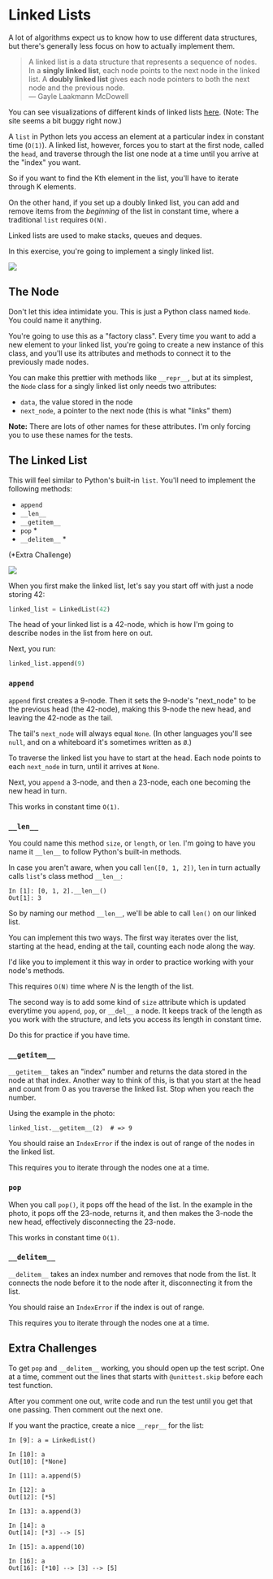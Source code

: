 # Linked Lists

A lot of algorithms expect us to know how to use different data structures, but there's generally less focus on how to actually implement them.

> A linked list is a data structure that represents a sequence of nodes. In a **singly linked list**, each node points to the next node in the linked list. A **doubly linked list** gives each node pointers to both the next node and the previous node. <br/> — Gayle Laakmann McDowell

You can see visualizations of different kinds of linked lists [here](http://visualgo.net/list). (Note: The site seems a bit buggy right now.)

A `list` in Python lets you access an element at a particular index in constant time (`O(1)`). A linked list, however, forces you to start at the first node, called the `head`, and traverse through the list one node at a time until you arrive at the "index" you want.

So if you want to find the Kth element in the list, you'll have to iterate through K elements.

On the other hand, if you set up a doubly linked list, you can add and remove items from the _beginning_ of the list in constant time, where a traditional `list` requires `O(N)`.

Linked lists are used to make stacks, queues and deques.

In this exercise, you're going to implement a singly linked list.

<img src="http://i.imgur.com/tVgxoLN.png" />

The Node
----

Don't let this idea intimidate you. This is just a Python class named `Node`. You could name it anything.

You're going to use this as a "factory class". Every time you want to add a new element to your linked list, you're going to create a new instance of this class, and you'll use its attributes and methods to connect it to the previously made nodes.

You can make this prettier with methods like `__repr__`, but at its simplest, the `Node` class for a singly linked list only needs two attributes:

- `data`, the value stored in the node
- `next_node`, a pointer to the next node (this is what "links" them)

**Note:** There are lots of other names for these attributes. I'm only forcing you to use these names for the tests.

The Linked List
----

This will feel similar to Python's built-in `list`. You'll need to implement the following methods:

- `append`
- `__len__`
- `__getitem__`
- `pop` *
- `__delitem__` *

(*Extra Challenge)

<img src="http://i.imgur.com/tVgxoLN.png" />

When you first make the linked list, let's say you start off with just a node storing 42:

```python
linked_list = LinkedList(42)
```

The head of your linked list is a 42-node, which is how I'm going to describe nodes in the list from here on out.

Next, you run:

```python
linked_list.append(9)
```

### `append`

`append` first creates a 9-node. Then it sets the 9-node's "next_node" to be the previous head (the 42-node), making this 9-node the new head, and leaving the 42-node as the tail.

The tail's `next_node` will always equal `None`. (In other languages you'll see `null`, and on a whiteboard it's sometimes written as `Ø`.)

To traverse the linked list you have to start at the head. Each node points to each `next_node` in turn, until it arrives at `None`.

Next, you `append` a 3-node, and then a 23-node, each one becoming the new head in turn.

This works in constant time `O(1)`.

### `__len__`

You could name this method `size`, or `length`, or `len`. I'm going to have you name it `__len__` to follow Python's built-in methods.

In case you aren't aware, when you call `len([0, 1, 2])`, `len` in turn actually calls `list`'s class method `__len__`:

```
In [1]: [0, 1, 2].__len__()
Out[1]: 3
```

So by naming our method `__len__`, we'll be able to call `len()` on our linked list.

You can implement this two ways. The first way iterates over the list, starting at the head, ending at the tail, counting each node along the way.

I'd like you to implement it this way in order to practice working with your node's methods.

This requires `O(N)` time where _N_ is the length of the list.

The second way is to add some kind of `size` attribute which is updated everytime you `append`, `pop`, or `__del__` a node. It keeps track of the length as you work with the structure, and lets you access its length in constant time.

Do this for practice if you have time.

### `__getitem__`

`__getitem__` takes an "index" number and returns the data stored in the node at that index. Another way to think of this, is that you start at the head and count from 0 as you traverse the linked list. Stop when you reach the number.

Using the example in the photo:

```
linked_list.__getitem__(2)  # => 9
```

You should raise an `IndexError` if the index is out of range of the nodes in the linked list.

This requires you to iterate through the nodes one at a time.

### `pop`

When you call `pop()`, it pops off the head of the list. In the example in the photo, it pops off the 23-node, returns it, and then makes the 3-node the new head, effectively disconnecting the 23-node.

This works in constant time `O(1)`.

### `__delitem__`

`__delitem__` takes an index number and removes that node from the list. It connects the node before it to the node after it, disconnecting it from the list.

You should raise an `IndexError` if the index is out of range.

This requires you to iterate through the nodes one at a time.

Extra Challenges
----

To get `pop` and `__delitem__` working, you should open up the test script. One at a time, comment out the lines that starts with `@unittest.skip` before each test function.

After you comment one out, write code and run the test until you get that one passing. Then comment out the next one.

If you want the practice, create a nice `__repr__` for the list:

```
In [9]: a = LinkedList()

In [10]: a
Out[10]: [*None]

In [11]: a.append(5)

In [12]: a
Out[12]: [*5]

In [13]: a.append(3)

In [14]: a
Out[14]: [*3] --> [5]

In [15]: a.append(10)

In [16]: a
Out[16]: [*10] --> [3] --> [5]
```